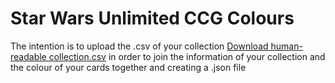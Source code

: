 # Star Wars Unlimited CCG Colours
The intention is to upload the .csv of your collection [Download human-readable collection.csv](https://swudb.com/collection/bulk) in order to join the information of your collection and the colour of your cards together and creating a .json file